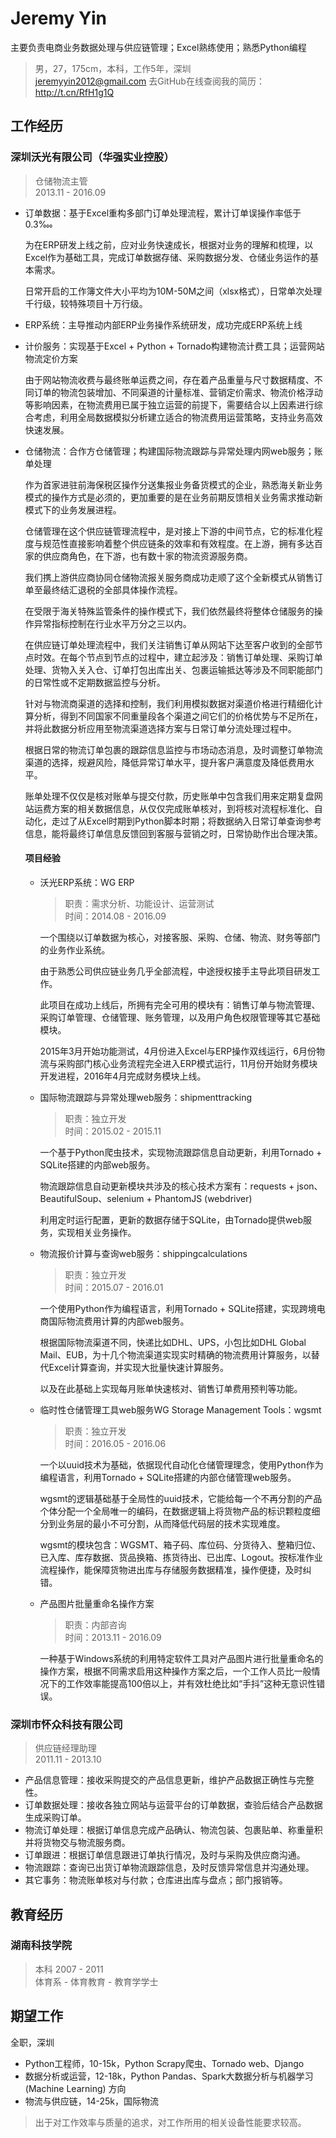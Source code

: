 # Jeremy Yin

主要负责电商业务数据处理与供应链管理；Excel熟练使用；熟悉Python编程

> 男，27，175cm，本科，工作5年，深圳  
> jeremyyin2012@gmail.com
> 去GitHub在线查阅我的简历：http://t.cn/RfH1g1Q

## 工作经历

### 深圳沃光有限公司（华强实业控股）

> 仓储物流主管  
> 2013.11 - 2016.09

- 订单数据：基于Excel重构多部门订单处理流程，累计订单误操作率低于0.3‱

  为在ERP研发上线之前，应对业务快速成长，根据对业务的理解和梳理，以Excel作为基础工具，完成订单数据存储、采购数据分发、仓储业务运作的基本需求。

  日常开启的工作簿文件大小平均为10M-50M之间（xlsx格式），日常单次处理千行级，较特殊项目十万行级。

- ERP系统：主导推动内部ERP业务操作系统研发，成功完成ERP系统上线

- 计价服务：实现基于Excel + Python + Tornado构建物流计费工具；运营网站物流定价方案

  由于网站物流收费与最终账单运费之间，存在着产品重量与尺寸数据精度、不同订单的物流包装增加、不同渠道的计量标准、营销定价需求、物流价格浮动等影响因素，在物流费用已属于独立运营的前提下，需要结合以上因素进行综合考虑，利用全局数据模拟分析建立适合的物流费用运营策略，支持业务高效快速发展。

- 仓储物流：合作方仓储管理；构建国际物流跟踪与异常处理内网web服务；账单处理

  作为首家进驻前海保税区操作分送集报业务备货模式的企业，熟悉海关新业务模式的操作方式是必须的，更加重要的是在业务前期反馈相关业务需求推动新模式下的业务发展进程。

  仓储管理在这个供应链管理流程中，是对接上下游的中间节点，它的标准化程度与规范性直接影响着整个供应链条的效率和有效程度。在上游，拥有多达百家的供应商角色，在下游，也有数十家的物流资源服务商。

  我们携上游供应商协同仓储物流报关服务商成功走顺了这个全新模式从销售订单至最终结汇退税的全部具体操作流程。

  在受限于海关特殊监管条件的操作模式下，我们依然最终将整体仓储服务的操作异常指标控制在行业水平万分之三以内。

  在供应链订单处理流程中，我们关注销售订单从网站下达至客户收到的全部节点时效。在每个节点到节点的过程中，建立起涉及：销售订单处理、采购订单处理、货物入关入仓、订单打包出库出关、包裹运输抵达等涉及不同职能部门的日常性或不定期数据监控与分析。

  针对与物流商渠道的选择和控制，我们利用模拟数据对渠道价格进行精细化计算分析，得到不同国家不同重量段各个渠道之间它们的价格优势与不足所在，并将此数据分析应用至物流渠道选择方案与日常订单分流处理过程中。

  根据日常的物流订单包裹的跟踪信息监控与市场动态消息，及时调整订单物流渠道的选择，规避风险，降低异常订单水平，提升客户满意度及降低费用水平。

  账单处理不仅仅是核对账单与提交付款，历史账单中包含我们用来定期复盘网站运费方案的相关数据信息，从仅仅完成账单核对，到将核对流程标准化、自动化，走过了从Excel时期到Python脚本时期；将数据纳入日常订单查询参考信息，能将最终订单信息反馈回到客服与营销之时，日常协助作出合理决策。

  #### 项目经验

  - 沃光ERP系统：WG ERP

    > 职责：需求分析、功能设计、运营测试  
    > 时间：2014.08 - 2016.09

    一个围绕以订单数据为核心，对接客服、采购、仓储、物流、财务等部门的业务作业系统。

    由于熟悉公司供应链业务几乎全部流程，中途授权接手主导此项目研发工作。

    此项目在成功上线后，所拥有完全可用的模块有：销售订单与物流管理、采购订单管理、仓储管理、账务管理，以及用户角色权限管理等其它基础模块。

    2015年3月开始功能测试，4月份进入Excel与ERP操作双线运行，6月份物流与采购部门核心业务流程完全进入ERP模式运行，11月份开始财务模块开发进程，2016年4月完成财务模块上线。

  - 国际物流跟踪与异常处理web服务：shipmenttracking

    > 职责：独立开发  
    > 时间：2015.02 - 2015.11

    一个基于Python爬虫技术，实现物流跟踪信息自动更新，利用Tornado + SQLite搭建的内部web服务。

    物流跟踪信息自动更新模块共涉及的核心技术方案有：requests + json、BeautifulSoup、selenium + PhantomJS (webdriver)

    利用定时运行配置，更新的数据存储于SQLite，由Tornado提供web服务，实现相关业务操作。

  - 物流报价计算与查询web服务：shippingcalculations

    > 职责：独立开发  
    > 时间：2015.07 - 2016.01

    一个使用Python作为编程语言，利用Tornado + SQLite搭建，实现跨境电商国际物流费用计算的内部web服务。

    根据国际物流渠道不同，快递比如DHL、UPS，小包比如DHL Global Mail、EUB，为十几个物流渠道实现实时精确的物流费用计算服务，以替代Excel计算查询，并实现大批量快速计算服务。

    以及在此基础上实现每月账单快速核对、销售订单费用预判等功能。

  - 临时性仓储管理工具web服务WG Storage Management Tools：wgsmt

    > 职责：独立开发  
    > 时间：2016.05 - 2016.06

    一个以uuid技术为基础，依据现代自动化仓储管理理念，使用Python作为编程语言，利用Tornado + SQLite搭建的内部仓储管理web服务。

    wgsmt的逻辑基础基于全局性的uuid技术，它能给每一个不再分割的产品个体分配一个全局唯一的编码，在数据逻辑上将货物产品的标识颗粒度细分到业务层的最小不可分割，从而降低代码层的技术实现难度。

    wgsmt的模块包含：WGSMT、箱子码、库位码、分货待入、整箱归位、已入库、库存数据、货品换箱、拣货待出、已出库、Logout。按标准作业流程操作，能保障货物进出库与存储服务数据精准，操作便捷，及时纠错。

  - 产品图片批量重命名操作方案

    > 职责：内部咨询  
    > 时间：2013.11 - 2016.09

    一种基于Windows系统的利用特定软件工具对产品图片进行批量重命名的操作方案，根据不同需求启用这种操作方案之后，一个工作人员比一般情况下的工作效率能提高100倍以上，并有效杜绝比如“手抖”这种无意识性错误。

### 深圳市怀众科技有限公司

> 供应链经理助理  
> 2011.11 - 2013.10

- 产品信息管理：接收采购提交的产品信息更新，维护产品数据正确性与完整性。
- 订单数据处理：接收各独立网站与运营平台的订单数据，查验后结合产品数据生成采购订单。
- 物流订单处理：根据订单信息完成产品确认、物流包装、包裹贴单、称重量积并将货物交与物流服务商。
- 订单跟进：根据订单信息跟进订单执行情况，及时与采购及供应商沟通。
- 物流跟踪：查询已出货订单物流跟踪信息，及时反馈异常信息并沟通处理。
- 其它事务：物流账单核对与付款；仓库进出库与盘点；部门报销等。

## 教育经历

### 湖南科技学院

> 本科 2007 - 2011  
> 体育系 - 体育教育 - 教育学学士

## 期望工作

全职，深圳

- Python工程师，10-15k，Python Scrapy爬虫、Tornado web、Django
- 数据分析或运营，12-18k，Python Pandas、Spark大数据分析与机器学习(Machine Learning) 方向
- 物流与供应链，14-25k，国际物流

> 出于对工作效率与质量的追求，对工作所用的相关设备性能要求较高。